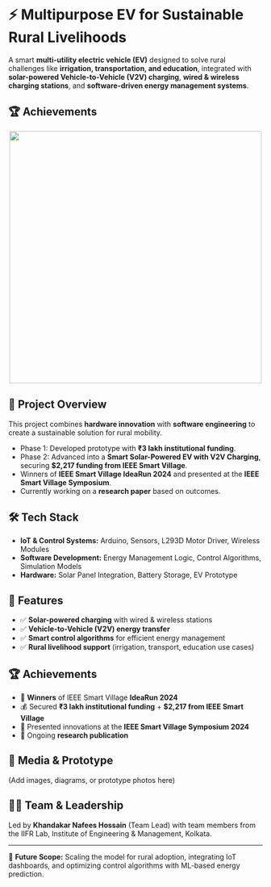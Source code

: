 # ⚡ Multipurpose EV for Sustainable Rural Livelihoods  

A smart **multi-utility electric vehicle (EV)** designed to solve rural challenges like **irrigation, transportation, and education**, integrated with **solar-powered Vehicle-to-Vehicle (V2V) charging**, **wired & wireless charging stations**, and **software-driven energy management systems**.  

## 🏆 Achievements  

<p align="center">
  <img src="Achievements/achievements.gif" width="500"/>
</p>

## 🚀 Project Overview  
This project combines **hardware innovation** with **software engineering** to create a sustainable solution for rural mobility.  
- Phase 1: Developed prototype with **₹3 lakh institutional funding**.  
- Phase 2: Advanced into a **Smart Solar-Powered EV with V2V Charging**, securing **$2,217 funding from IEEE Smart Village**.  
- Winners of **IEEE Smart Village IdeaRun 2024** and presented at the **IEEE Smart Village Symposium**.  
- Currently working on a **research paper** based on outcomes.  

## 🛠️ Tech Stack  
- **IoT & Control Systems:** Arduino, Sensors, L293D Motor Driver, Wireless Modules  
- **Software Development:** Energy Management Logic, Control Algorithms, Simulation Models  
- **Hardware:** Solar Panel Integration, Battery Storage, EV Prototype  

## 🔑 Features  
- ✅ **Solar-powered charging** with wired & wireless stations  
- ✅ **Vehicle-to-Vehicle (V2V) energy transfer**  
- ✅ **Smart control algorithms** for efficient energy management  
- ✅ **Rural livelihood support** (irrigation, transport, education use cases)  

## 🏆 Achievements  
- 🥇 **Winners** of IEEE Smart Village **IdeaRun 2024**  
- 💰 Secured **₹3 lakh institutional funding** + **$2,217 from IEEE Smart Village**  
- 🎤 Presented innovations at the **IEEE Smart Village Symposium 2024**  
- 📄 Ongoing **research publication**  

## 📸 Media & Prototype  
(Add images, diagrams, or prototype photos here)  

## 👨‍💻 Team & Leadership  
Led by **Khandakar Nafees Hossain** (Team Lead) with team members from the IIFR Lab, Institute of Engineering & Management, Kolkata.  

---
🔗 **Future Scope:** Scaling the model for rural adoption, integrating IoT dashboards, and optimizing control algorithms with ML-based energy prediction.  

